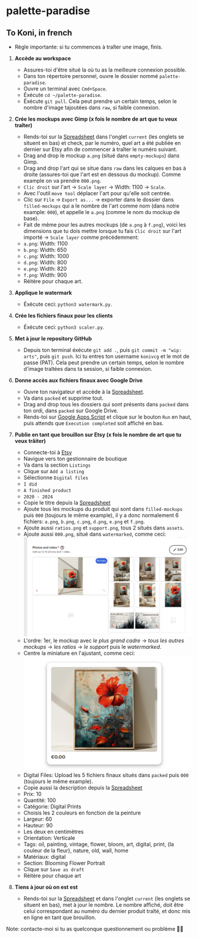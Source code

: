 # palette-paradise

## To Koni, in french

- Règle importante: si tu commences à traîter une image, finis.

1. **Accède au workspace**
    - Assures-toi d'être situé la où tu as la meilleure connexion possible.
    - Dans ton répertoire personnel, ouvre le dossier nommé `palette-paradise`.
    - Ouvre un terminal avec `Cmd+Space`.
    - Éxécute `cd ~/palette-paradise`.
    - Éxécute `git pull`. Cela peut prendre un certain temps, selon le nombre d'image tajoutées dans `raw`, si faible connexion.

2. **Crée les mockups avec Gimp (x fois le nombre de art que tu veux traîter)**
    - Rends-toi sur la [Spreadsheet](https://docs.google.com/spreadsheets/d/19dRz6FGXgXrKYPCkff_JlIWvXSlYTGwhcw0zfCBOgq4/edit#gid=1292170829) dans l'onglet `current` (les onglets se situent en bas) et check, par le numéro, quel art a été publiée en dernier sur Etsy afin de commencer à traîter le numéro suivant.
    - Drag and drop le mockup `a.png` (situé dans `empty-mockups`) dans Gimp.
    - Drag and drop l'art qui se situe dans `raw` dans les calques en bas à droite (assures-toi que l'art est en dessous du mockup). Comme example on va prendre `000.png`.
    - `Clic droit` sur l'art -> `Scale layer` -> Width: 1100 -> `Scale`.
    - Avec l'outil `move tool` déplacer l'art pour qu'elle soit centrée.
    - Clic sur `File` -> `Export as...` -> exporter dans le dossier dans `filled-mockups` qui a le nombre de l'art comme nom (dans notre example: `000`), et appelle le `a.png` (comme le nom du mockup de base).
    - Fait de même pour les autres mockups (de `a.png` à `f.png`), voici les dimensions que tu dois mettre lorsque tu fais `Clic droit` sur l'art importé -> `Scale layer` comme précédemment:
    - `a.png`: Width: 1100
    - `b.png`: Width: 650
    - `c.png`: Width: 1000
    - `d.png`: Width: 800
    - `e.png`: Width: 820
    - `f.png`: Width: 900
    - Réitère pour chaque art.

3. **Applique le watermark**
    - Éxécute ceci: `python3 watermark.py`.

4. **Crée les fichiers finaux pour les clients**
    - Éxécute ceci: `python3 scaler.py`.

5. **Met à jour le repository GitHub**
    - Depuis ton terminal éxécute `git add .`, puis `git commit -m "wip: arts"`, puis `git push`. Ici tu entres ton username `konivcg` et le mot de passe (PAT). Cela peut prendre un certain temps, selon le nombre d'image traîtées dans ta session, si faible connexion.

6. **Donne accès aux fichiers finaux avec Google Drive**
    - Ouvre ton navigateur et accède à la [Spreadsheet](https://drive.google.com/drive/folders/1oDoOEjw5nxofDgovINPy6_TfF2lNLuYr).
    - Va dans `packed` et supprime tout.
    - Drag and drop tous les dossiers qui sont présents dans `packed` dans ton ordi, dans `packed` sur Google Drive.
    - Rends-toi sur [Google Apps Script](https://script.google.com/home/projects/1V3AETZRo3WM-g3F79eNMSf9k1WG_soUgJGKfwsrwqrlam10kmaV3yuHD/edit) et clique sur le bouton `Run` en haut, puis attends que `Execution completed` soit affiché en bas.

7. **Publie en tant que brouillon sur Etsy (x fois le nombre de art que tu veux trâiter)**
    - Connecte-toi à [Etsy](https://www.etsy.com)
    - Navigue vers ton gestionnaire de boutique
    - Va dans la section `Listings`
    - Clique sur `Add a listing`
    - Sélectionne `Digital files`
    - `I did`
    - `A finished product`
    - `2020 - 2024`
    - Copie le titre depuis la [Spreadsheet](https://docs.google.com/spreadsheets/d/19dRz6FGXgXrKYPCkff_JlIWvXSlYTGwhcw0zfCBOgq4/edit#gid=0)
    - Ajoute tous les mockups du produit qui sont dans `filled-mockups` puis `000` (toujours le même example), il y a donc normalement 6 fichiers: `a.png`, `b.png`, `c.png`, `d.png`, `e.png` et `f.png`.
    - Ajoute aussi `ratios.png` et `support.png`, tous 2 situés dans `assets`.
    - Ajoute aussi `000.png`, situé dans `watermarked`, comme ceci:
    ![Images](./readme/pics.png)
    - L'ordre: 1er, le mockup avec _le plus grand cadre_ -> _tous les autres mockups_ -> _les ratios_ -> _le support_ puis le _watermarked_.
    - Centre la miniature en l'ajustant, comme ceci:
    ![Images](./readme/thumbnail.png)
    - Digital Files: Upload les 5 fichiers finaux situés dans `packed` puis `000` (toujours le même example).
    - Copie aussi la description depuis la [Spreadsheet](https://docs.google.com/spreadsheets/d/19dRz6FGXgXrKYPCkff_JlIWvXSlYTGwhcw0zfCBOgq4/edit#gid=0)
    - Prix: 10
    - Quantité: 100
    - Catégorie: Digital Prints
    - Choisis les 2 couleurs en fonction de la peinture
    - Largeur: 60
    - Hauteur: 90
    - Les deux en centimètres
    - Orientation: Verticale
    - Tags: oil, painting, vintage, flower, bloom, art, digital, print, {la couleur de la fleur}, nature, old, wall, home
    - Matériaux: digital
    - Section: Blooming Flower Portrait
    - Clique sur `Save as draft`
    - Réitère pour chaque art

8. **Tiens à jour où on est est**
    - Rends-toi sur la [Spreadsheet](https://docs.google.com/spreadsheets/d/19dRz6FGXgXrKYPCkff_JlIWvXSlYTGwhcw0zfCBOgq4/edit#gid=1292170829) et dans l'onglet `current` (les onglets se situent en bas), met à jour le nombre. Le nombre affiché, doit être celui correspondant au numéro du dernier produit traîté, et donc mis en ligne en tant que brouillon.

Note: contacte-moi si tu as quelconque questionnement ou problème 🖖🖖
